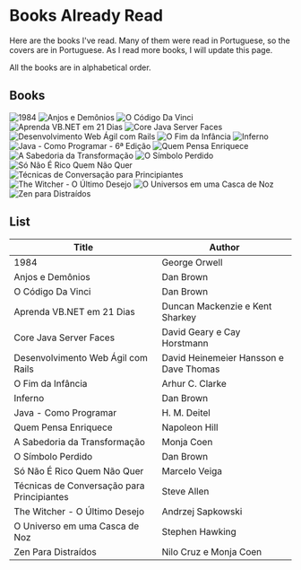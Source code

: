 # Books Already Read

Here are the books I've read. Many of them were read in Portuguese, so the covers are in Portuguese. As I read more books, I will update this page.

All the books are in alphabetical order.


## Books
![1984](covers/1984.png)
![Anjos e Demônios](covers/Anjos_e_Demonios.png)
![O Código Da Vinci](covers/Codigo-da-Vinci.png)
![Aprenda VB.NET em 21 Dias](covers/Aprenda-VB.NET-em-21-dias.png)
![Core Java Server Faces](covers/Core-Java-Server-Faces.png)
![Desenvolvimento Web Ágil com Rails](covers/Desenvolvimento-Web-Agil-Rails.png)
![O Fim da Infância](covers/Fim-Da-Infancia.png)
![Inferno](covers/Inferno.png)
![Java - Como Programar - 6ª Edição](covers/Java-Como-Programar-6-Edicao.png)
![Quem Pensa Enriquece](covers/Quem-Pensa-Enriquece.png)
![A Sabedoria da Transformação](covers/Sabedoria-Da-Transformacao.png)
![O Símbolo Perdido](covers/Simbolo-Perdido.png)
![Só Não É Rico Quem Não Quer](covers/So-Nao-E-Rico-Quem-Nao-Quer.png)
![Técnicas de Conversação para Principiantes](covers/Tecnicas-Conversacao-Para-Principiantes.png)
![The Witcher - O Último Desejo](covers/The-Witcher-O-Ultimo-Desejo.png)
![O Universos em uma Casca de Noz](covers/Universo-Em-Uma-Casca-de-Noz.png)
![Zen para Distraídos](covers/Zen-Para-Distraidos.png)


## List
| Title | Author |
| ----- | ------ |
| 1984 | George Orwell |
| Anjos e Demônios | Dan Brown |
| O Código Da Vinci | Dan Brown |
| Aprenda VB.NET em 21 Dias | Duncan Mackenzie e Kent Sharkey |
| Core Java Server Faces | David Geary e Cay Horstmann |
| Desenvolvimento Web Ágil com Rails | David Heinemeier Hansson e Dave Thomas |
| O Fim da Infância | Arhur C. Clarke |
| Inferno | Dan Brown |
| Java - Como Programar | H. M. Deitel |
| Quem Pensa Enriquece | Napoleon Hill |
| A Sabedoria da Transformação | Monja Coen |
| O Símbolo Perdido | Dan Brown |
| Só Não É Rico Quem Não Quer | Marcelo Veiga |
| Técnicas de Conversação para Principiantes | Steve Allen |
| The Witcher - O Último Desejo | Andrzej Sapkowski |
| O Universo em uma Casca de Noz | Stephen Hawking |
| Zen Para Distraídos | Nilo Cruz e Monja Coen |
